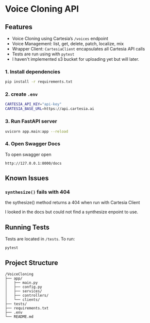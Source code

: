 # Voice Cloning API 

## Features 

- Voice Cloning using Cartesia’s `/voices` endpoint
- Voice Management: list, get, delete, patch, localize, mix
- Wrapper Client: `CartesiaClient` encapsulates all Cartesia API calls
- Tests are run using with `pytest`
- I haven't implemented s3 bucket for uploading yet but will later.

### 1. Install dependencies
```bash
pip install -r requirements.txt
```

### 2. create `.env`
```bash
CARTESIA_API_KEY="api-key"
CARTESIA_BASE_URL=https://api.cartesia.ai
```

### 3. Run FastAPI server
```bash
uvicorn app.main:app --reload
```

### 4. Open Swagger Docs
To open swagger open
```
http://127.0.0.1:8000/docs
```

## Known Issues

### `synthesize()` fails with 404
the sythesize() method returns a 404 when run with Cartesia Client

I looked in the docs but could not find a synthesize enpoint to use.
## Running Tests

Tests are located in `/tests`.
To run:
```bash
pytest
```

## Project Structure
```
/VoiceCloning
├── app/
│   ├── main.py
│   ├── config.py
│   ├── services/
│   ├── controllers/
│   └── clients/
├── tests/
├── requirements.txt
├── .env
└── README.md
```

